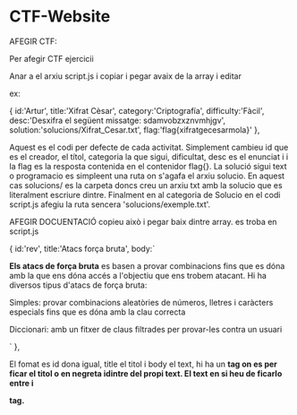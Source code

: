 # CTF-Website

AFEGIR CTF:

Per afegir CTF ejercicii

Anar a el arxiu script.js i copiar i pegar avaix de la array i editar










ex: 

  { 
    id:'Artur', 
    title:'Xifrat Cèsar', 
    category:'Criptografía', 
    difficulty:'Fàcil',
    desc:'Desxifra el següent missatge: sdamvobzxznvmhjgv',
    solution:'solucions/Xifrat_Cesar.txt',
    flag:'flag{xifratgecesarmola}'
  },









Aquest es el codi per defecte de cada activitat. Simplement cambieu id que es el creador, el títol, categoria la que sigui, dificultat, desc es el enunciat i i la flag es la resposta contenida en el contenidor flag{}. La solució sigui text o programacio es simpleent una ruta on s'agafa el arxiu solucio.
En aquest cas solucions/ es la carpeta doncs creu un arxiu txt amb la solucio que es literalment escriure dintre. Finalment en al categoria de Solucio en el codi script.js afegiu la ruta sencera 'solucions/exemple.txt'.























AFEGIR DOCUENTACIÓ
copieu això i pegar baix dintre array. es troba en script.js










  { id:'rev', title:'Atacs força bruta', body:`<p><strong>Els atacs de força bruta</strong> 
     es basen a provar combinacions fins que es dóna amb la que ens dóna accés a l'objectiu que ens trobem atacant. 
Hi ha diversos tipus d'atacs de força bruta: 

Simples: provar combinacions aleatòries de números, lletres i caràcters especials fins que es dóna amb la clau correcta 

Diccionari: amb un fitxer de claus filtrades per provar-les contra un usuari

  </p>` },
















El fomat es id dona igual, title el titol i body el text, hi ha un <strong> tag on es per ficar el  titol o en negreta idintre del propi text. El text en si heu de ficarlo entre <strong> i </p> tag.

